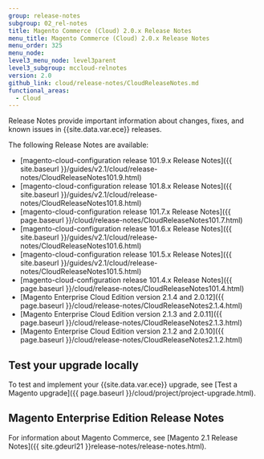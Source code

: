 ```yaml
---
group: release-notes
subgroup: 02_rel-notes
title: Magento Commerce (Cloud) 2.0.x Release Notes
menu_title: Magento Commerce (Cloud) 2.0.x Release Notes
menu_order: 325
menu_node:
level3_menu_node: level3parent
level3_subgroup: mccloud-relnotes
version: 2.0
github_link: cloud/release-notes/CloudReleaseNotes.md
functional_areas:
  - Cloud
---
```


Release Notes provide important information about changes, fixes, and known issues in {{site.data.var.ece}} releases.

The following Release Notes are available:

*	[magento-cloud-configuration release 101.9.x Release Notes]({{ site.baseurl }}/guides/v2.1/cloud/release-notes/CloudReleaseNotes101.9.html)
*	[magento-cloud-configuration release 101.8.x Release Notes]({{ site.baseurl }}/guides/v2.1/cloud/release-notes/CloudReleaseNotes101.8.html)
*	[magento-cloud-configuration release 101.7.x Release Notes]({{ page.baseurl }}/cloud/release-notes/CloudReleaseNotes101.7.html)
*	[magento-cloud-configuration release 101.6.x Release Notes]({{ site.baseurl }}/guides/v2.1/cloud/release-notes/CloudReleaseNotes101.6.html)
*	[magento-cloud-configuration release 101.5.x Release Notes]({{ site.baseurl }}/guides/v2.1/cloud/release-notes/CloudReleaseNotes101.5.html)
*	[magento-cloud-configuration release 101.4.x Release Notes]({{ page.baseurl }}/cloud/release-notes/CloudReleaseNotes101.4.html)
*	[Magento Enterprise Cloud Edition version 2.1.4 and 2.0.12]({{ page.baseurl }}/cloud/release-notes/CloudReleaseNotes2.1.4.html)
*	[Magento Enterprise Cloud Edition version 2.1.3 and 2.0.11]({{ page.baseurl }}/cloud/release-notes/CloudReleaseNotes2.1.3.html)
*	[Magento Enterprise Cloud Edition version 2.1.2 and 2.0.10]({{ page.baseurl }}/cloud/release-notes/CloudReleaseNotes2.1.2.html)



## Test your upgrade locally

To test and implement your {{site.data.var.ece}} upgrade, see [Test a Magento upgrade]({{ page.baseurl }}/cloud/project/project-upgrade.html).

## Magento Enterprise Edition Release Notes

For information about Magento Commerce, see [Magento 2.1 Release Notes]({{ site.gdeurl21 }}release-notes/release-notes.html).
